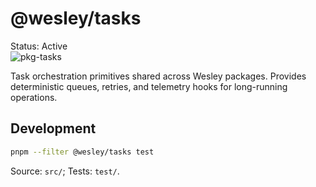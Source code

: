 # @wesley/tasks

Status: Active  
![pkg-tasks](https://github.com/flyingrobots/wesley/actions/workflows/pkg-tasks.yml/badge.svg?branch=main)

Task orchestration primitives shared across Wesley packages. Provides deterministic queues, retries, and telemetry hooks for long-running operations.

## Development

```bash
pnpm --filter @wesley/tasks test
```

Source: `src/`; Tests: `test/`.

